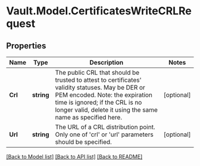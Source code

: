 # Vault.Model.CertificatesWriteCRLRequest

## Properties

Name | Type | Description | Notes
------------ | ------------- | ------------- | -------------
**Crl** | **string** | The public CRL that should be trusted to attest to certificates&#x27; validity statuses. May be DER or PEM encoded. Note: the expiration time is ignored; if the CRL is no longer valid, delete it using the same name as specified here. | [optional] 
**Url** | **string** | The URL of a CRL distribution point. Only one of &#x27;crl&#x27; or &#x27;url&#x27; parameters should be specified. | [optional] 

[[Back to Model list]](../README.md#documentation-for-models) [[Back to API list]](../README.md#documentation-for-api-endpoints) [[Back to README]](../README.md)

